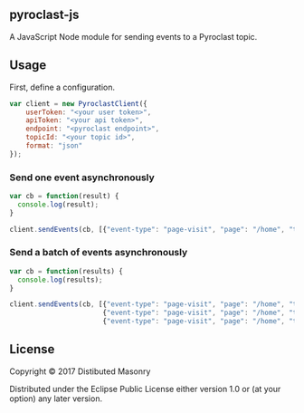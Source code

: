 ## pyroclast-js

A JavaScript Node module for sending events to a Pyroclast topic.

## Usage

First, define a configuration.

```javascript
var client = new PyroclastClient({
    userToken: "<your user token>",
    apiToken: "<your api token>",
    endpoint: "<pyroclast endpoint>",
    topicId: "<your topic id>",
    format: "json"
});
```

### Send one event asynchronously

```javascript
var cb = function(result) {
  console.log(result);
}

client.sendEvents(cb, [{"event-type": "page-visit", "page": "/home", "timestamp": 1495072835000}]);
```

### Send a batch of events asynchronously

```javascript
var cb = function(results) {
  console.log(results);
}

client.sendEvents(cb, [{"event-type": "page-visit", "page": "/home", "timestamp": 1495072835000},
                       {"event-type": "page-visit", "page": "/home", "timestamp": 1495072835000},
                       {"event-type": "page-visit", "page": "/home", "timestamp": 1495072835000}]);
```

## License

Copyright © 2017 Distibuted Masonry

Distributed under the Eclipse Public License either version 1.0 or (at
your option) any later version.
